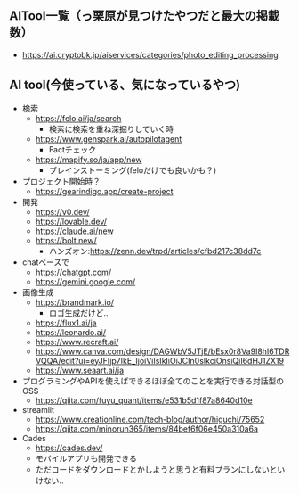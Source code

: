 ## AITool一覧（っ栗原が見つけたやつだと最大の掲載数）
* https://ai.cryptobk.jp/aiservices/categories/photo_editing_processing

## AI tool(今使っている、気になっているやつ)
* 検索
  * https://felo.ai/ja/search
    * 検索に検索を重ね深掘りしていく時
  * https://www.genspark.ai/autopilotagent
    * Factチェック
  * https://mapify.so/ja/app/new
    * ブレインストーミング(feloだけでも良いかも？)
* プロジェクト開始時？
  * https://gearindigo.app/create-project
* 開発
  * https://v0.dev/
  * https://lovable.dev/
  * https://claude.ai/new
  * https://bolt.new/
    * ハンズオン:https://zenn.dev/trpd/articles/cfbd217c38dd7c
* chatベースで
  * https://chatgpt.com/
  * https://gemini.google.com/
* 画像生成
  * https://brandmark.io/
    * ロゴ生成だけど..
  * https://flux1.ai/ja
  * https://leonardo.ai/
  * https://www.recraft.ai/
  * https://www.canva.com/design/DAGWbV5JTjE/bEsx0r8Va9I8hI6TDRVQQA/edit?ui=eyJFIjp7IkE_IjoiViIsIkIiOiJCIn0sIkciOnsiQiI6dHJ1ZX19
  * https://www.seaart.ai/ja
* プログラミングやAPIを使えばできるほぼ全てのことを実行できる対話型のOSS
  * https://qiita.com/fuyu_quant/items/e531b5d1f87a8640d10e
* streamlit
  * https://www.creationline.com/tech-blog/author/higuchi/75652
  * https://qiita.com/minorun365/items/84bef6f06e450a310a6a
* Cades
  * https://cades.dev/
  * モバイルアプリも開発できる
  * ただコードをダウンロードとかしようと思うと有料プランにしないといけない..